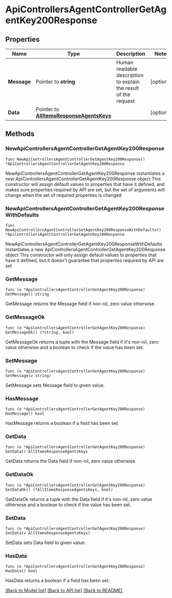 # ApiControllersAgentControllerGetAgentKey200Response

## Properties

Name | Type | Description | Notes
------------ | ------------- | ------------- | -------------
**Message** | Pointer to **string** | Human readable description to explain the result of the request | [optional] 
**Data** | Pointer to [**AllItemsResponseAgentsKeys**](AllItemsResponseAgentsKeys.md) |  | [optional] 

## Methods

### NewApiControllersAgentControllerGetAgentKey200Response

`func NewApiControllersAgentControllerGetAgentKey200Response() *ApiControllersAgentControllerGetAgentKey200Response`

NewApiControllersAgentControllerGetAgentKey200Response instantiates a new ApiControllersAgentControllerGetAgentKey200Response object
This constructor will assign default values to properties that have it defined,
and makes sure properties required by API are set, but the set of arguments
will change when the set of required properties is changed

### NewApiControllersAgentControllerGetAgentKey200ResponseWithDefaults

`func NewApiControllersAgentControllerGetAgentKey200ResponseWithDefaults() *ApiControllersAgentControllerGetAgentKey200Response`

NewApiControllersAgentControllerGetAgentKey200ResponseWithDefaults instantiates a new ApiControllersAgentControllerGetAgentKey200Response object
This constructor will only assign default values to properties that have it defined,
but it doesn't guarantee that properties required by API are set

### GetMessage

`func (o *ApiControllersAgentControllerGetAgentKey200Response) GetMessage() string`

GetMessage returns the Message field if non-nil, zero value otherwise.

### GetMessageOk

`func (o *ApiControllersAgentControllerGetAgentKey200Response) GetMessageOk() (*string, bool)`

GetMessageOk returns a tuple with the Message field if it's non-nil, zero value otherwise
and a boolean to check if the value has been set.

### SetMessage

`func (o *ApiControllersAgentControllerGetAgentKey200Response) SetMessage(v string)`

SetMessage sets Message field to given value.

### HasMessage

`func (o *ApiControllersAgentControllerGetAgentKey200Response) HasMessage() bool`

HasMessage returns a boolean if a field has been set.

### GetData

`func (o *ApiControllersAgentControllerGetAgentKey200Response) GetData() AllItemsResponseAgentsKeys`

GetData returns the Data field if non-nil, zero value otherwise.

### GetDataOk

`func (o *ApiControllersAgentControllerGetAgentKey200Response) GetDataOk() (*AllItemsResponseAgentsKeys, bool)`

GetDataOk returns a tuple with the Data field if it's non-nil, zero value otherwise
and a boolean to check if the value has been set.

### SetData

`func (o *ApiControllersAgentControllerGetAgentKey200Response) SetData(v AllItemsResponseAgentsKeys)`

SetData sets Data field to given value.

### HasData

`func (o *ApiControllersAgentControllerGetAgentKey200Response) HasData() bool`

HasData returns a boolean if a field has been set.


[[Back to Model list]](../README.md#documentation-for-models) [[Back to API list]](../README.md#documentation-for-api-endpoints) [[Back to README]](../README.md)


